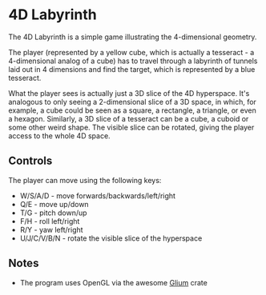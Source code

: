 4D Labyrinth
============

The 4D Labyrinth is a simple game illustrating the 4-dimensional geometry.

The player (represented by a yellow cube, which is actually a tesseract - a 4-dimensional analog of a 
cube) has to travel through a labyrinth of tunnels laid out in 4 dimensions and find the target, which 
is represented by a blue tesseract.

What the player sees is actually just a 3D slice of the 4D hyperspace. It's analogous to only seeing a
2-dimensional slice of a 3D space, in which, for example, a cube could be seen as a square, a rectangle,
a triangle, or even a hexagon. Similarly, a 3D slice of a tesseract can be a cube, a cuboid or some
other weird shape. The visible slice can be rotated, giving the player access to the whole 4D space.

Controls
--------

The player can move using the following keys:

* W/S/A/D - move forwards/backwards/left/right
* Q/E - move up/down
* T/G - pitch down/up
* F/H - roll left/right
* R/Y - yaw left/right
* U/J/C/V/B/N - rotate the visible slice of the hyperspace

Notes
-----

* The program uses OpenGL via the awesome [Glium](https://github.com/tomaka/glium) crate
